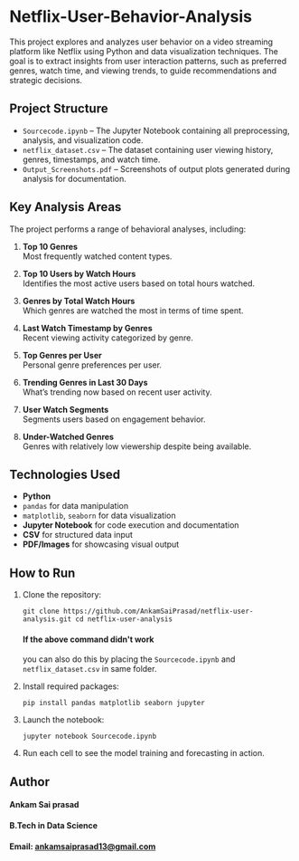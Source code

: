 # Netflix-User-Behavior-Analysis
This project explores and analyzes user behavior on a video streaming platform like Netflix using Python and data visualization techniques. The goal is to extract insights from user interaction patterns, such as preferred genres, watch time, and viewing trends, to guide recommendations and strategic decisions.

## Project Structure

- `Sourcecode.ipynb` – The Jupyter Notebook containing all preprocessing, analysis, and visualization code.
- `netflix_dataset.csv` – The dataset containing user viewing history, genres, timestamps, and watch time.
- `Output_Screenshots.pdf` – Screenshots of output plots generated during analysis for documentation.

## Key Analysis Areas

The project performs a range of behavioral analyses, including:

1. **Top 10 Genres**  
   Most frequently watched content types.

2. **Top 10 Users by Watch Hours**  
   Identifies the most active users based on total hours watched.

3. **Genres by Total Watch Hours**  
   Which genres are watched the most in terms of time spent.

4. **Last Watch Timestamp by Genres**  
   Recent viewing activity categorized by genre.

5. **Top Genres per User**  
   Personal genre preferences per user.

6. **Trending Genres in Last 30 Days**  
   What’s trending now based on recent user activity.

7. **User Watch Segments**  
   Segments users based on engagement behavior.

8. **Under-Watched Genres**  
   Genres with relatively low viewership despite being available.

## Technologies Used

- **Python**
- `pandas` for data manipulation
- `matplotlib`, `seaborn` for data visualization
- **Jupyter Notebook** for code execution and documentation
- **CSV** for structured data input
- **PDF/Images** for showcasing visual output

## How to Run

1. Clone the repository:
   
   `git clone https://github.com/AnkamSaiPrasad/netflix-user-analysis.git
   cd netflix-user-analysis`
   #### If the above command didn't work
   you can also do this by placing the `Sourcecode.ipynb` and `netflix_dataset.csv` in same folder.
   
3. Install required packages:
  
   `pip install pandas matplotlib seaborn jupyter`
  
3. Launch the notebook:

   `jupyter notebook Sourcecode.ipynb`
  
4. Run each cell to see the model training and forecasting in action.

## Author
#### Ankam Sai prasad
#### B.Tech in Data Science
#### Email: ankamsaiprasad13@gmail.com

